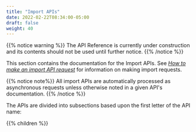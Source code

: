 ```yaml
---
title: "Import APIs"
date: 2022-02-22T08:34:00-05:00
draft: false
weight: 40
---
```


<!-- begin comment block (when active)-------------------- -->
{{% notice warning %}}
The API Reference is currently under construction and its contents should not be used until further notice.
{{% /notice %}}
<!-- end comment block (when active)-------------------- -->

This section contains the documentation for the Import APIs. See [*How to make an import API request*](https://twdocs.netlify.app/dev/API_Reference/How_Tos/HowToMakeAnImportRequest_6.41/) for information on making import requests.

{{% notice note%}}
All import APIs are automatically processed as asynchronous requests unless otherwise  noted in a given API's documentation.
{{% /notice %}}

<!-- begin comment block (when active)-------------------- -->
The APIs are divided into subsections based upon the first letter of the API name:

{{% children %}}
<!-- end comment block (when active)-------------------- -->

